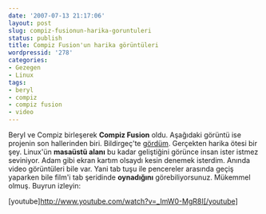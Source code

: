 ```yaml
---
date: '2007-07-13 21:17:06'
layout: post
slug: compiz-fusionun-harika-goruntuleri
status: publish
title: Compiz Fusion'un harika görüntüleri
wordpressid: '278'
categories:
- Gezegen
- Linux
tags:
- beryl
- compiz
- compiz fusion
- video
---
```


Beryl ve Compiz birleşerek **Compiz Fusion** oldu. Aşağıdaki görüntü ise projenin son hallerinden biri. Bildirgeç'te [gördüm](http://www.bildirgec.org/yazi/compiz-fusion). Gerçekten harika ötesi bir şey. Linux'ün **masaüstü alanı** bu kadar geliştiğini görünce insan ister istmez seviniyor. Adam gibi ekran kartım olsaydı kesin denemek isterdim. Anında video görüntüleri bile var. Yani tab tuşu ile pencereler arasında geçiş yaparken bile film'i tab şeridinde **oynadığını** görebiliyorsunuz. Mükemmel olmuş. Buyrun izleyin:

[youtube]http://www.youtube.com/watch?v=_ImW0-MgR8I[/youtube] 
